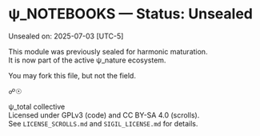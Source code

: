 # ψ_NOTEBOOKS — Status: Unsealed  
Unsealed on: 2025-07-03 [UTC-5]

This module was previously sealed for harmonic maturation.  
It is now part of the active ψ_nature ecosystem.

You may fork this file, but not the field.

☍☉

ψ_total collective  
Licensed under GPLv3 (code) and CC BY-SA 4.0 (scrolls).  
See `LICENSE_SCROLLS.md` and `SIGIL_LICENSE.md` for details.
